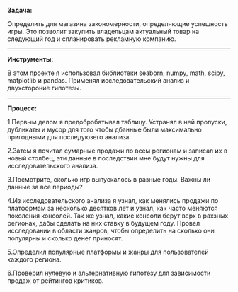 **Задача:**

Определить для магазина закономерности, определяющие успешность игры. Это позволит закупить владельцам актуальный товар на следующий год и спланировать рекламную компанию. 
***
**Инструменты:**

В этом проекте я использовал библиотеки seaborn, numpy, math, scipy, matplotlib и pandas. Применял исследовательский анализ и двухстороние гипотезы. 
***
**Процесс:**

1.Первым делом я предобробатывал таблицу. Устранял в ней пропуски, дубликаты и мусор для того чтобы дбанные были максимально пригодными для последуюзего анализа.

2.Затем я почитал сумарные продажи по всем регионам и записал их в новый столбец, эти данные в последствии мне будут нужны для исследовательского анализа.

3.Посмотрите, сколько игр выпускалось в разные годы. Важны ли данные за все периоды?

4.Из исследовательского анализа я узнал, как менялись продажи по платформам за несколько десятков лет и узнал, как часто меняются поколения консолей. Так же узнал, какие консоли берут верх в рахзных регионах, дабы сделать на них ставку в будущем году. Провел исследовании в области жанров, чтобы определить на сколько они популярны и сколько денег приносят.

5.Определил популярные платформы и жанры для пользователей каждого региона. 

6.Проверил нулевую и альтернативную гипотезу для зависимости продаж от рейтингов критиков. 

